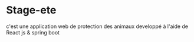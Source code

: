 # Stage-ete
c'est une application web de protection des animaux developpé à l'aide de React js &amp; spring boot
